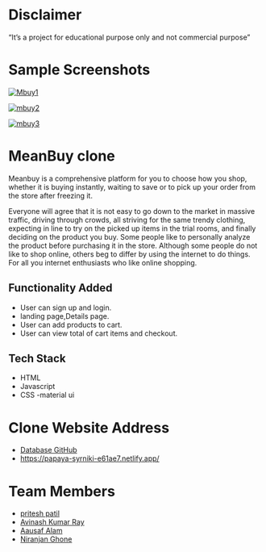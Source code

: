 # Disclaimer
“It’s a project for educational purpose only and not commercial purpose”

# Sample Screenshots

<a href="https://ibb.co/18Y842z"><img src="https://i.ibb.co/t8w81CL/Mbuy1.png" alt="Mbuy1" border="0"></a>

<a href="https://ibb.co/C9vFRKs"><img src="https://i.ibb.co/6tb5j0J/mbuy2.png" alt="mbuy2" border="0"></a>

<a href="https://ibb.co/Cbdr7Cv"><img src="https://i.ibb.co/QPB5NSn/mbuy3.png" alt="mbuy3" border="0"></a>

# MeanBuy clone

Meanbuy is a comprehensive platform for you to choose how you shop, whether it is buying instantly, waiting to save or to pick up your order from the store after freezing it.

Everyone will agree that it is not easy to go down to the market in massive traffic, driving through crowds, all striving for the same trendy clothing, expecting in line to try on the picked up items in the trial rooms, and finally deciding on the product you buy. Some people like to personally analyze the product before purchasing it in the store. Although some people do not like to shop online, others beg to differ by using the internet to do things. For all you internet enthusiasts who like online shopping.
 
## Functionality Added

- User can sign up and login.
- landing page,Details page.
- User can add products to cart.
- User can view total of cart items and checkout.

## Tech Stack

- HTML
- Javascript
- CSS
-material ui

# Clone Website Address
- [Database GitHub](https://github.com/Pritesh0-0/MenaBuy-Project1)
- https://papaya-syrniki-e61ae7.netlify.app/

# Team Members

- [pritesh patil](https://github.com/Pritesh0-0)
- [Avinash Kumar Ray](https://github.com/Avi1702)
- [Aausaf Alam](https://github.com/Aausaaf)
- [Niranjan Ghone]()
